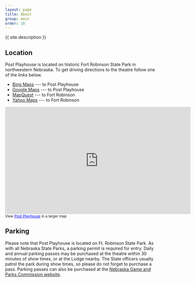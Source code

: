 ```yaml
---
layout: page
title: About
group: main
order: 10
---
```


{{ site.description }}

## Location

Post Playhouse is located on historic Fort Robinson State Park in northwestern Nebraska. To get driving directions to the theatre follow one of the links below.

<ul>
<li><a href="http://www.bing.com/maps/?v=2&amp;cp=r3b57g6cb5p3&amp;lvl=18&amp;dir=0&amp;sty=b&amp;sp=Point.r3b4xz6cb5sc_Post%20Playhouse_Post%20Playhouse%20is%20located%20in%20Historic%20Fort%20Robinson%20State%20Park%2C%20and%20is%20Northwestern%20Nebraska's%20Premiere%20venue%20for%20live%20theatre._http%3A%2F%2Fwww.postplayhouse.com_http%3A%2F%2Fwww.postplayhouse.com%2Fwordpress%2Fwp-content%2Fthemes%2Fpostplayhouse2.1%2Fimages%2Fplayhouse%255fpic.jpg_" target="_blank">Bing Maps</a> --- to Post Playhouse</li>
<li><a href="http://maps.google.com/maps/ms?f=q&amp;hl=en&amp;geocode=&amp;ie=UTF8&amp;msa=0&amp;ll=42.668963,-103.464013&amp;spn=0.003826,0.009656&amp;z=17&amp;iwstate1=dir&amp;msid=113724959975087314194.00045338a29dc15cb2d92" target="_blank">Google Maps</a> --- to Post Playhouse</li>
<li><a href="http://www.mapquest.com/maps?state=NE&amp;cat=fort+robinson+state+park" target="_blank">MapQuest</a> --- to Fort Robinson</li>
<li><a href="http://maps.yahoo.com/#mvt=m&amp;lat=42.66546&amp;lon=-103.460484&amp;zoom=16&amp;tt=fort robinson state park&amp;tp=1" target="_blank">Yahoo Maps</a> --- to Fort Robinson</li>
</ul>

<p><iframe width="604" height="350" frameborder="0" scrolling="no" marginheight="0" marginwidth="0" src="https://maps.google.com/maps/ms?f=q&amp;hl=en&amp;geocode=&amp;ie=UTF8&amp;msa=0&amp;msid=215815128770604665825.00045338a29dc15cb2d92&amp;ll=42.668963,-103.464013&amp;spn=0.003826,0.009656&amp;t=m&amp;output=embed"></iframe><br><small>View <a href="https://maps.google.com/maps/ms?f=q&amp;hl=en&amp;geocode=&amp;ie=UTF8&amp;msa=0&amp;msid=215815128770604665825.00045338a29dc15cb2d92&amp;ll=42.668963,-103.464013&amp;spn=0.003826,0.009656&amp;t=m&amp;source=embed" style="color:#0000FF;text-align:left">Post Playhouse</a> in a larger map</small></p>

## Parking

Please note that Post Playhouse is located on Ft. Robinson State Park. As with all Nebraska State Parks, a parking permit is required for entry. Daily and annual parking passes may be purchased at the theatre within 30 minutes of show times, or at the Lodge nearby. The State officers usually patrol the park during show times, so please do not forget to purchase a pass. Parking passes can also be purchased at the [Nebraska Game and Parks Commission website](https://ngpc-permits.ne.gov/NGPC-PS/faces/public/welcome).
